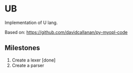 # UB

Implementation of U lang.

Based on: https://github.com/davidcallanan/py-myopl-code

## Milestones

1. Create a lexer [done]
2. Create a parser